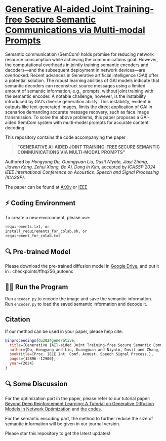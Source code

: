 # [Generative AI-aided Joint Training-free Secure Semantic Communications via Multi-modal Prompts](https://github.com/HongyangDu/GenAI_SemCom)

Semantic communication (SemCom) holds promise for reducing network resource consumption while achieving the communications goal. However, the computational overheads in jointly training semantic encoders and decoders—and the subsequent deployment in network devices—are overlooked. Recent advances in Generative artificial intelligence (GAI) offer a potential solution. The robust learning abilities of GAI models indicate that semantic decoders can reconstruct source messages using a limited amount of semantic information, e.g., prompts, without joint training with the semantic encoder. A notable challenge, however, is the instability introduced by GAI’s diverse generation ability. This instability, evident in outputs like text-generated images, limits the direct application of GAI in scenarios demanding accurate message recovery, such as face image transmission. To solve the above problems, this paper proposes a GAI-aided SemCom system with multi-model prompts for accurate content decoding.

This repository contains the code accompanying the paper 

> **"GENERATIVE AI-AIDED JOINT TRAINING-FREE SECURE SEMANTIC COMMUNICATIONS VIA MULTI-MODAL PROMPTS"**

Authored by *Hongyang Du, Guangyuan Liu, Dusit Niyato, Jiayi Zhang, Jiawen Kang, Zehui Xiong, Bo Ai, Dong In Kim*, accepted by *ICASSP 2024 IEEE International Conference on Acoustics, Speech and Signal Processing (ICASSP)*.

The paper can be found at [ArXiv](https://arxiv.org/pdf/2309.02616.pdf) or [IEEE](https://ieeexplore.ieee.org/abstract/document/10447237/)

## ⚡ Coding Environment

To create a new environment, please use:

```bash
requirements.txt, or
install_requirements_for_colab.sh, or
requirement_for_colab.txt
```


## 🔍 Pre-trained Model
Please download the pre-trained diffusion model in [Google Drive](https://drive.google.com/file/d/1UZhnOlsiKyBTYR5cYOcPXTvURk9bNX4z/view?usp=sharing), and put it in
: checkpoints/ffhq256_autoenc

## 🏃‍♀️ Run the Program
Run `encoder.py` to encode the image and save the semantic information.
Run `encoder.py` to load the saved semantic information and decode it.


## Citation
If our method can be used in your paper, please help cite:
```bibtex
@inproceedings{du2024generative,
  title={Generative {AI}-aided Joint Training-free Secure Semantic Communications via Multi-modal Prompts},
  author={Du, Hongyang and Liu, Guangyuan and Niyato, Dusit and Zhang, Jiayi and Kang, Jiawen and Xiong, Zehui and Ai, Bo and Kim, Dong In},
  booktitle={Proc. IEEE Int. Conf. Acoust. Speech Signal Process.},
  pages={12896--12900},
  year={2024}
}
```
## 🔍 Some Discussion

For the optimization part in the paper, please refer to our tutorial paper: [Beyond Deep Reinforcement Learning: A Tutorial on Generative Diffusion Models in Network Optimization](https://arxiv.org/abs/2308.05384) and [the codes](https://github.com/HongyangDu/GDMOPT).

For the semantic encoding part, the method to further reduce the size of semantic information will be given in our journal version. 

Please star this repository to get the latest updates!
